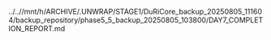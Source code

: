 ../..//mnt/h/ARCHIVE/.UNWRAP/STAGE1/DuRiCore_backup_20250805_111604/backup_repository/phase5_5_backup_20250805_103800/DAY7_COMPLETION_REPORT.md